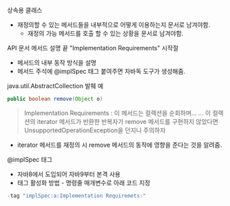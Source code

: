 상속용 클래스
- 재정의할 수 있는 메서드들을 내부적으로 어떻게 이용하는지 문서로 남겨야함.
  - 재정의 가능 메서드를 호출 할 수 있는 상황을 문서로 남겨야함.

API 문서 메서드 설명 끝 "Implementation Requirements" 시작절
- 메서드의 내부 동작 방식을 설명
- 메서드 주석에 @implSpec 태그 붙여주면 자바독 도구가 생성해줌.

java.util.AbstractCollection 발췌 예
```java
public boolean remove(Object o)
```
>Implementation Requirements : 이 메서드는 컬렉션을 순회하며...
... 이 컬렉션의 iterator 메서드가 반환한 반복자가 remove 메서드를 구현하지 않았다면
UnsupportedOperationException을 던지니 주의하자
- iterator 메서드를 재정의 시 remove 메서드의 동작에 영향을 준다는 것을 알려줌.

@implSpec 태그
- 자바8에서 도입되어 자바9부터 본격 사용
- 태그 활성화 방법 - 명령줄 매개변수로 아래 코드 지정
```java
-tag "implSpec:a:Implementation Requiremets:"
```
